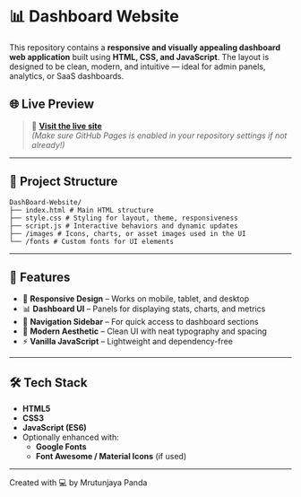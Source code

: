 # 📊 Dashboard Website

This repository contains a **responsive and visually appealing dashboard web application** built using **HTML, CSS, and JavaScript**. The layout is designed to be clean, modern, and intuitive — ideal for admin panels, analytics, or SaaS dashboards.

## 🌐 Live Preview

> 🔗 [**Visit the live site**](https://mrutunjaya-panda.github.io/DashBoard-Website)  
*(Make sure GitHub Pages is enabled in your repository settings if not already!)*

---

## 📁 Project Structure
```
DashBoard-Website/
├── index.html # Main HTML structure
├── style.css # Styling for layout, theme, responsiveness
├── script.js # Interactive behaviors and dynamic updates
├── /images # Icons, charts, or asset images used in the UI
└── /fonts # Custom fonts for UI elements
```
---

## 🎨 Features

- 📱 **Responsive Design** – Works on mobile, tablet, and desktop
- 📊 **Dashboard UI** – Panels for displaying stats, charts, and metrics
- 🔘 **Navigation Sidebar** – For quick access to dashboard sections
- 🌙 **Modern Aesthetic** – Clean UI with neat typography and spacing
- ⚡ **Vanilla JavaScript** – Lightweight and dependency-free

---

## 🛠️ Tech Stack

- **HTML5**
- **CSS3**
- **JavaScript (ES6)**
- Optionally enhanced with:
  - **Google Fonts**
  - **Font Awesome / Material Icons** (if used)

---
Created with 💻 by Mrutunjaya Panda
